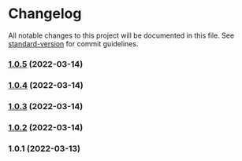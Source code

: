 # Changelog

All notable changes to this project will be documented in this file. See [standard-version](https://github.com/conventional-changelog/standard-version) for commit guidelines.

### [1.0.5](https://github.com/manju4ever/fastify-impressions/compare/v1.0.4...v1.0.5) (2022-03-14)

### [1.0.4](https://github.com/manju4ever/fastify-impressions/compare/v1.0.3...v1.0.4) (2022-03-14)

### [1.0.3](https://github.com/manju4ever/fastify-impressions/compare/v1.0.2...v1.0.3) (2022-03-14)

### [1.0.2](https://github.com/manju4ever/fastify-impressions/compare/v1.0.1...v1.0.2) (2022-03-14)

### 1.0.1 (2022-03-13)

